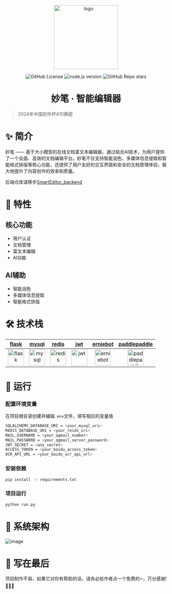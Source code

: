 <div align="center">
    <p align="center">
        <img src="https://github.com/user-attachments/assets/c7324129-02d4-48e9-af12-f0541f1421b2" alt="logo" width="200" />
    </p>
    
![GitHub License](https://img.shields.io/github/license/electronic-pig/SmartEditor)
![node.js version](https://img.shields.io/badge/nodejs-18+-orange.svg)
![GitHub Repo stars](https://img.shields.io/github/stars/electronic-pig/SmartEditor)

<h1 align="center">妙笔 · 智能编辑器</h1>
</div>

> 2024年中国软件杯A10赛题

# ✨ 简介

妙笔 —— 基于大小模型的在线文档富文本编辑器，通过结合AI技术，为用户提供了一个全面、高效的文档编辑平台。妙笔不仅支持智能润色、多媒体信息提取和智能格式排版等核心功能，还提供了用户友好的交互界面和安全的文档管理体验，极大地提升了内容创作的效率和质量。

后端仓库请移步[SmartEditor_backend](https://github.com/electronic-pig/SmartEditor_backend)

# 🎉 特性

## 核心功能

- 用户认证
- 文档管理
- 富文本编辑
- AI功能
  
## AI辅助

- 智能润色
- 多媒体信息提取
- 智能格式排版

# 🛠 技术栈

| [flask](https://flask.palletsprojects.com/en/3.0.x/) | [mysql](https://www.mysql.com/cn/) | [redis](https://redis.io/) | [jwt](https://jwt.io/) | [erniebot](https://ernie-bot-agent.readthedocs.io/zh-cn/stable/) | [paddlepaddle](https://aistudio.baidu.com/overview) |
|:---:|:---:|:---:|:---:|:---:|:---:|
| [<img src="https://github.com/user-attachments/assets/e1ff55a9-f0ff-475d-8aef-82389bc5ebcc" alt="flask" height="50px"/>](https://flask.palletsprojects.com/en/3.0.x/) | [<img src="https://github.com/user-attachments/assets/55d8be2b-18bb-4092-b557-fea3e8a7eef1" alt="mysql" height="50px"/>](https://www.mysql.com/cn/) | [<img src="https://github.com/user-attachments/assets/1e7eeaea-677e-4c46-a1fc-977a70857d89" alt="redis" height="50px"/>](https://redis.io/) | [<img src="https://github.com/user-attachments/assets/7ba63fb8-835e-4f28-8cf9-16e51b07127e" alt="jwt" height="50px"/>](https://jwt.io/) | [<img src="https://github.com/user-attachments/assets/81a50ba6-eeae-48bf-9663-94284b9b3c4d" alt="erniebot" height="50px"/>](https://ernie-bot-agent.readthedocs.io/zh-cn/stable/) | [<img src="https://github.com/user-attachments/assets/93a555e1-83d0-4d0d-8042-1353aea65e97" alt="paddlepaddle" height="50px"/>](https://aistudio.baidu.com/overview) |

# 🚀 运行
### 配置环境变量
在项目根目录创建并编辑`.env`文件，填写相应的变量值
```bash
SQLALCHEMY_DATABASE_URI = <your_mysql_uri>
REDIS_DATABASE_URI = <your_reids_uri>
MAIL_USERNAME = <your_qqmail_number>
MAIL_PASSWORD = <your_qqmail_server_password>
JWT_SECRET = <any_secret>
ACCESS_TOKEN = <your_baidu_access_token>
OCR_API_URL = <your_baidu_ocr_api_url>
```
### 安装依赖
```sh
pip install -r requirements.txt
```
### 项目运行
```sh
python run.py
```
# 📐 系统架构
![image](https://github.com/user-attachments/assets/cdf5d549-6873-407c-bc39-3884f3a0a930)

# 📄 写在最后
项目制作不易，如果它对你有帮助的话，请务必给作者点一个免费的⭐，万分感谢!🙏🙏🙏
